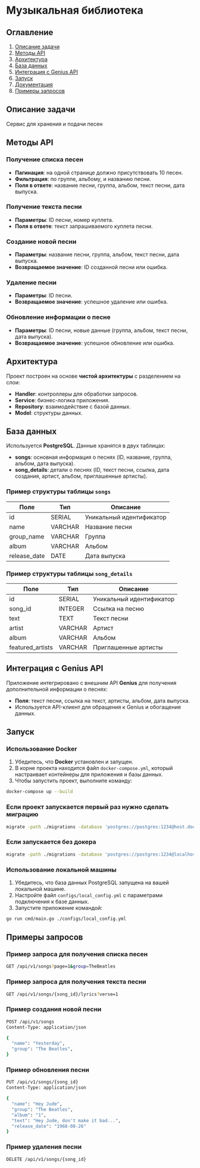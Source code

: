 # Музыкальная библиотека

## Оглавление
1. [Описание задачи](#Описание-задачи)
2. [Методы API](#Методы-API)
3. [Архитектура](#Архитектура)
4. [База данных](#База-данных)
5. [Интеграция с Genius API](#Интеграция-с-Genius-API)
6. [Запуск](#Запуск)
8. [Документация](#Документация)
9. [Примеры запросов](#Примеры-запросов)


## Описание задачи

Cервис для хранения и подачи песен

## Методы API

### Получение списка песен

- **Пагинация**: на одной странице должно присутствовать 10 песен.
- **Фильтрация**: по группе, альбому, и названию песни.
- **Поля в ответе**: название песни, группа, альбом, текст песни, дата выпуска.

### Получение текста песни

- **Параметры**: ID песни, номер куплета.
- **Поля в ответе**: текст запрашиваемого куплета песни.

### Создание новой песни

- **Параметры**: название песни, группа, альбом, текст песни, дата выпуска.
- **Возвращаемое значение**: ID созданной песни или ошибка.

### Удаление песни

- **Параметры**: ID песни.
- **Возвращаемое значение**: успешное удаление или ошибка.

### Обновление информации о песне

- **Параметры**: ID песни, новые данные (группа, альбом, текст песни, дата выпуска).
- **Возвращаемое значение**: успешное обновление или ошибка.

## Архитектура

Проект построен на основе **чистой архитектуры** с разделением на слои:

- **Handler**: контроллеры для обработки запросов.
- **Service**: бизнес-логика приложения.
- **Repository**: взаимодействие с базой данных.
- **Model**: структуры данных.

## База данных

Используется **PostgreSQL**. Данные хранятся в двух таблицах:

- **songs**: основная информация о песнях (ID, название, группа, альбом, дата выпуска).
- **song_details**: детали о песнях (ID, текст песни, ссылка, дата создания, артист, альбом, приглашенные артисты).

### Пример структуры таблицы `songs`

| Поле       | Тип        | Описание               |
|------------|------------|------------------------|
| id         | SERIAL     | Уникальный идентификатор|
| name       | VARCHAR    | Название песни         |
| group_name | VARCHAR    | Группа                 |
| album      | VARCHAR    | Альбом                 |
| release_date | DATE     | Дата выпуска           |

### Пример структуры таблицы `song_details`

| Поле       | Тип        | Описание               |
|------------|------------|------------------------|
| id         | SERIAL     | Уникальный идентификатор|
| song_id    | INTEGER    | Ссылка на песню         |
| text       | TEXT       | Текст песни            |
| artist     | VARCHAR    | Артист                 |
| album      | VARCHAR    | Альбом                 |
| featured_artists | VARCHAR | Приглашенные артисты|

## Интеграция с Genius API

Приложение интегрировано с внешним API **Genius** для получения дополнительной информации о песнях:

- **Поля**: текст песни, ссылка на текст, артисты, альбом, дата выпуска.
- Используется API-клиент для обращения к Genius и обогащения данных.


## Запуск

### Использование Docker

1. Убедитесь, что **Docker** установлен и запущен.
2. В корне проекта находится файл `docker-compose.yml`, который настраивает контейнеры для приложения и базы данных.
3. Чтобы запустить проект, выполните команду:

```bash
docker-compose up --build
```
### Если проект запускается первый раз нужно сделать миграцию

```bash
migrate -path ./migrations -database 'postgres://postgres:1234@host.docker.internal:5436/music-library?sslmode=disable' up
```

### Если запускается без докера 

```bash
migrate -path ./migrations -database 'postgres://postgres:1234@localhost:5436/music-library?sslmode=disable' up
```

### Использование локальной машины

1. Убедитесь, что база данных PostgreSQL запущена на вашей локальной машине.
2. Настройте файл `configs/local_config.yml` с параметрами подключения к базе данных.
3. Запустите приложение командой:

```bash
go run cmd/main.go ./configs/local_config.yml
```

## Примеры запросов

### Пример запроса для получения списка песен

```bash
GET /api/v1/songs?page=1&group=TheBeatles
```

### Пример запроса для получения текста песни

```bash
GET /api/v1/songs/{song_id}/lyrics?verse=1
```

### Пример создания новой песни

```bash
POST /api/v1/songs
Content-Type: application/json

{
  "name": "Yesterday",
  "group": "The Beatles",
}
```

### Пример обновления песни

```bash
PUT /api/v1/songs/{song_id}
Content-Type: application/json

{
  "name": "Hey Jude",
  "group": "The Beatles",
  "album": "1",
  "text": "Hey Jude, don't make it bad...",
  "release_date": "1968-08-26"
}
```

### Пример удаления песни

```bash
DELETE /api/v1/songs/{song_id}
```
